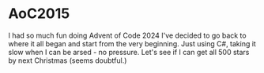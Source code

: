 # AoC2015
I had so much fun doing Advent of Code 2024 I've decided to go back to where it all began and start from the very beginning.  Just using C#, taking it slow when I can be arsed - no pressure.  Let's see if I can get all 500 stars by next Christmas (seems doubtful.)
